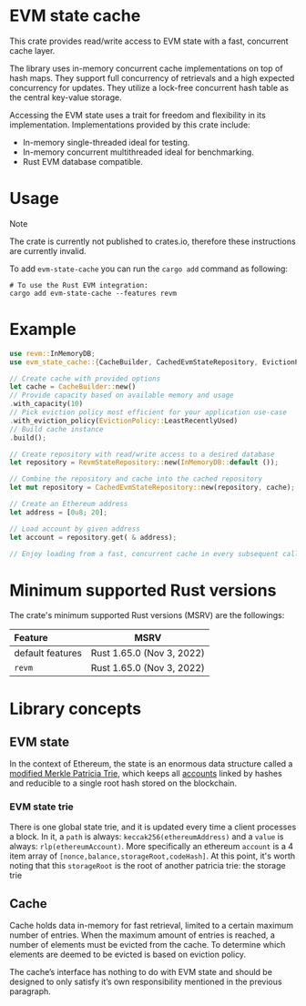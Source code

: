 # EVM state cache

This crate provides read/write access to EVM state with a fast, concurrent cache layer.

The library uses in-memory concurrent cache implementations on top of hash maps.
They support full concurrency of retrievals and a high expected concurrency for updates.
They utilize a lock-free concurrent hash table as the central key-value storage.

Accessing the EVM state uses a trait for freedom and flexibility in its implementation.
Implementations provided by this crate include:

* In-memory single-threaded ideal for testing.
* In-memory concurrent multithreaded ideal for benchmarking.
* Rust EVM database compatible.

# Usage

> [!NOTE]  
> The crate is currently not published to crates.io, therefore these instructions are currently invalid.

To add `evm-state-cache` you can run the `cargo add` command as following:

```
# To use the Rust EVM integration:
cargo add evm-state-cache --features revm
```

# Example

```rust
use revm::InMemoryDB;
use evm_state_cache::{CacheBuilder, CachedEvmStateRepository, EvictionPolicy, EvmStateRepository, RevmStateRepository};

// Create cache with provided options
let cache = CacheBuilder::new()
// Provide capacity based on available memory and usage
.with_capacity(10)
// Pick eviction policy most efficient for your application use-case
.with_eviction_policy(EvictionPolicy::LeastRecentlyUsed)
// Build cache instance
.build();

// Create repository with read/write access to a desired database
let repository = RevmStateRepository::new(InMemoryDB::default ());

// Combine the repository and cache into the cached repository
let mut repository = CachedEvmStateRepository::new(repository, cache);

// Create an Ethereum address
let address = [0u8; 20];

// Load account by given address
let account = repository.get( & address);

// Enjoy loading from a fast, concurrent cache in every subsequent calls for the cached address
```

# Minimum supported Rust versions

The crate's minimum supported Rust versions (MSRV) are the followings:

| Feature          |           MSRV            |
|:-----------------|:-------------------------:|
| default features | Rust 1.65.0 (Nov 3, 2022) |
| `revm`           | Rust 1.65.0 (Nov 3, 2022) |

# Library concepts

## EVM state

In the context of Ethereum, the state is an enormous data structure called
a [modified Merkle Patricia Trie](https://ethereum.org/en/developers/docs/data-structures-and-encoding/patricia-merkle-trie/),
which keeps all [accounts](https://ethereum.org/en/developers/docs/accounts/) linked by hashes and reducible to a single
root hash stored on the blockchain.

### EVM state trie

There is one global state trie, and it is updated every time a client processes a block. In it, a `path` is
always: `keccak256(ethereumAddress)` and a `value` is always: `rlp(ethereumAccount)`. More specifically an
ethereum `account` is a 4 item array of `[nonce,balance,storageRoot,codeHash]`. At this point, it's worth noting that
this `storageRoot` is the root of another patricia trie: the storage trie

## Cache

Cache holds data in-memory for fast retrieval, limited to a certain maximum number of entries. When the maximum amount
of entries is reached, a number of elements must be evicted from the cache. To determine which elements are deemed to be
evicted is based on eviction policy.

The cache’s interface has nothing to do with EVM state and should be designed to only satisfy it’s own responsibility
mentioned in the previous paragraph.

